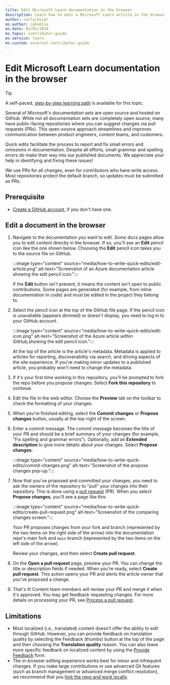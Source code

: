 ```yaml
---
title: Edit Microsoft Learn documentation in the browser
description: Learn how to edit a Microsoft Learn article in the browser using GitHub's user interface and without having to download or install tools.
author: carlyrevier
ms.author: cahublou
ms.date: 02/01/2024
ms.topic: contributor-guide
ms.service: learn
ms.custom: external-contributor-guide
---
```


# Edit Microsoft Learn documentation in the browser

> [!TIP]
> A self-paced, [step-by-step learning path](/training/modules/contribute-to-docs-browser/?source=recommendations) is available for this topic.

Several of Microsoft's documentation sets are open source and hosted on GitHub. While not all documentation sets are completely open source, many have public-facing repositories where you can suggest changes via pull requests (PRs). This open-source approach streamlines and improves communication between product engineers, content teams, and customers.

Quick edits facilitate the process to report and fix small errors and omissions in documentation. Despite all efforts, small grammar and spelling errors _do_ make their way into our published documents. We appreciate your help in identifying and fixing these issues!

We use PRs for all changes, even for contributors who have write access. Most repositories protect the default branch, so updates must be submitted as PRs.

## Prerequisite

- [Create a GitHub account](index.md#create-a-github-account), if you don't have one.

## Edit a document in the browser

1. Navigate to the documentation you want to edit. _Some_ docs pages allow you to edit content directly in the browser. If so, you'll see an **Edit** pencil icon like the one shown below. Choosing the **Edit** pencil icon takes you to the source file on GitHub.

   :::image type="content" source="media/how-to-write-quick-edits/edit-article.png" alt-text="Screenshot of an Azure documentation article showing the edit pencil icon.":::

   If the **Edit** button isn't present, it means the content isn't open to public contributions. Some pages are generated (for example, from inline documentation in code) and must be edited in the project they belong to.

1. Select the pencil icon at the top of the GitHub file page. If the pencil icon is unavailable (appears dimmed) or doesn't display, you need to log in to your GitHub account.

   :::image type="content" source="media/how-to-write-quick-edits/edit-icon.png" alt-text="Screenshot of the Azure article within GitHub,showing the edit pencil icon.":::

    At the top of the article is the article's metadata. Metadata is applied to articles for reporting, discoverability via search, and driving aspects of the site experience. If you're making minor updates to a published article, you probably won't need to change the metadata.

1. If it's your first time working in this repository, you'll be prompted to fork the repo before you propose changes. Select **Fork this repository** to continue.

1. Edit the file in the web editor. Choose the **Preview** tab on the toolbar to check the formatting of your changes.

1. When you're finished editing, select the **Commit changes** or **Propose changes** button, usually at the top-right of the screen.

1. Enter a commit message. The commit message becomes the title of your PR and should be a brief summary of your changes (for example, "Fix spelling and grammar errors"). Optionally, add an **Extended description** to give more details about your changes. Select **Propose changes**:

   :::image type="content" source="media/how-to-write-quick-edits/commit-changes.png" alt-text="Screenshot of the propose changes pop-up.":::

1. Now that you've proposed and committed your changes, you need to ask the owners of the repository to "pull" your changes into their repository. This is done using a [pull request](https://docs.github.com/articles/using-pull-requests) (PR). When you select **Propose changes**, you'll see a page like this:

   :::image type="content" source="media/how-to-write-quick-edits/create-pull-request.png" alt-text="Screenshot of the comparing changes screen.":::

   Your PR proposes changes from your fork and branch (represented by the two items on the right side of the arrow) into the documentation repo's main fork and `main` branch (represented by the two items on the left side of the arrow).

   Review your changes, and then select **Create pull request**.

1. On the **Open a pull request** page, preview your PR. You can change the title or description fields if needed. When you're ready, select **Create pull request**. This action opens your PR and alerts the article owner that you've proposed a change.

1. That's it! Content team members will review your PR and merge it when it's approved. You may get feedback requesting changes. For more details on processing your PR, see [Process a pull request](process-pull-request.md).

## Limitations

- Most localized (i.e., translated) content doesn't offer the ability to edit through GitHub. However, you can provide feedback on translation quality by selecting the Feedback (thumbs) button at the top of the page and then choosing the **Translation quality** reason. You can also leave more specific feedback on localized content by using the [Provide Feedback](https://aka.ms/provide-feedback) form.
- The in-browser editing experience works best for minor and infrequent changes. If you make large contributions or use advanced Git features (such as branch management or advanced merge conflict resolution), we recommend that you [fork the repo and work locally](how-to-write-workflows-major.md).
